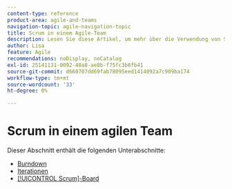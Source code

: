 ```yaml
---
content-type: reference
product-area: agile-and-teams
navigation-topic: agile-navigation-topic
title: Scrum in einem Agile-Team
description: Lesen Sie diese Artikel, um mehr über die Verwendung von Scrum in einem agilen Team zu erfahren.
author: Lisa
feature: Agile
recommendations: noDisplay, noCatalog
exl-id: 25141131-0092-48a8-ae8b-f75fc3b6fb41
source-git-commit: d660707dd69fab78095eed1414092a7c909ba174
workflow-type: tm+mt
source-wordcount: '33'
ht-degree: 0%

---
```


# Scrum in einem agilen Team

Dieser Abschnitt enthält die folgenden Unterabschnitte:

* [Burndown](../../agile/use-scrum-in-an-agile-team/burndown/burndown.md)
* [Iterationen](../../agile/use-scrum-in-an-agile-team/iterations/iterations.md)
* [[!UICONTROL Scrum]-Board](../../agile/use-scrum-in-an-agile-team/scrum-board/scrum-board.md)
